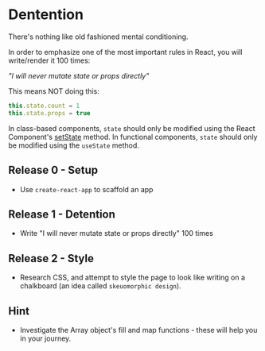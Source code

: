 Dentention
===================
There's nothing like old fashioned mental conditioning.

In order to emphasize one of the most important rules in React, you will write/render it 100 times:

*"I will never mutate state or props directly"*

This means NOT doing this:
```javascript
this.state.count = 1
this.state.props = true
```

In class-based components, `state` should only be modified using the React Component's [setState](https://facebook.github.io/react/docs/react-component.html#setstate) method. In functional components, `state` should only be modified using the `useState` method.

Release 0 - Setup
-------------
* Use `create-react-app` to scaffold an app

Release 1 - Detention
-----------------
* Write "I will never mutate state or props directly" 100 times

Release 2 - Style
-------------
* Research CSS, and attempt to style the page to look like writing on a chalkboard (an idea called `skeuomorphic design`).

Hint
-----
* Investigate the Array object's fill and map functions - these will help you in your journey.
